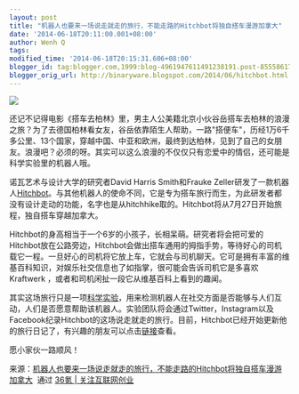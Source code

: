 ```yaml
---
layout: post
title: "机器人也要来一场说走就走的旅行，不能走路的Hitchbot将独自搭车漫游加拿大"
date: '2014-06-18T20:11:00.001+08:00'
author: Wenh Q
tags:
modified_time: '2014-06-18T20:15:31.606+08:00'
blogger_id: tag:blogger.com,1999:blog-4961947611491238191.post-8555861734836706293
blogger_orig_url: http://binaryware.blogspot.com/2014/06/hitchbot.html
---
```

![](https://images-blogger-opensocial.googleusercontent.com/gadgets/proxy?url=http%3A%2F%2Fa.36krcnd.com%2Fphoto%2F2014%2Fdb7c58faf449c143329b82573b2f8976.jpg&container=blogger&gadget=a&rewriteMime=image%2F*)

还记不记得电影《搭车去柏林》里，男主人公美籍北京小伙谷岳搭车去柏林的浪漫之旅？为了去德国柏林看女友，谷岳依靠陌生人帮助，一路"搭便车"，历经1万6千多公里、13个国家，穿越中国、中亚和欧洲，最终到达柏林，见到了自己的女朋友。浪漫吧？必须的呀。其实可以这么浪漫的不仅仅只有恋爱中的情侣，还可能是科学实验里的机器人哦。

诺瓦艺术与设计大学的研究者David Harris Smith和Frauke
Zeller研发了一款机器人[Hitchbot](http://www.hitchbot.me/)。与其他机器人的使命不同，它是专为搭车旅行而生，为此研发者都没有设计走动的功能，名字也是从hitchhike取的。Hitchbot将从7月27日开始旅程，独自搭车穿越加拿大。

Hitchbot的身高相当于一个6岁的小孩子，长相呆萌。研究者将会把可爱的Hitchbot放在公路旁边，Hitchbot会做出搭车通用的拇指手势，等待好心的司机载它一程。一旦好心的司机将它放上车，它就会与司机聊天。它可是拥有丰富的维基百科知识，对娱乐社交信息也了如指掌，很可能会告诉司机它是多喜欢Kraftwerk
，或者和司机闲扯一段它从维基百科上看到的趣闻。

其实这场旅行只是一项[科学实验](http://www.cnet.com/news/see-a-jealous-robot-hell-bent-on-revenge/)，用来检测机器人在社交方面是否能够与人们互动，人们是否愿意帮助该机器人。实验团队将会通过Twitter，Instagram以及Facebook纪录Hitchbot的这场说走就走的旅行。目前，Hitchbot已经开始更新他的旅行日记了，有兴趣的朋友可以点击[链接](http://www.hitchbot.me/stories/my-journal/)查看。

愿小家伙一路顺风！

来源：[机器人也要来一场说走就走的旅行，不能走路的Hitchbot将独自搭车漫游加拿大](http://www.36kr.com/p/212947.html)  通过 [36氪
| 关注互联网创业](http://www.36kr.com/)
